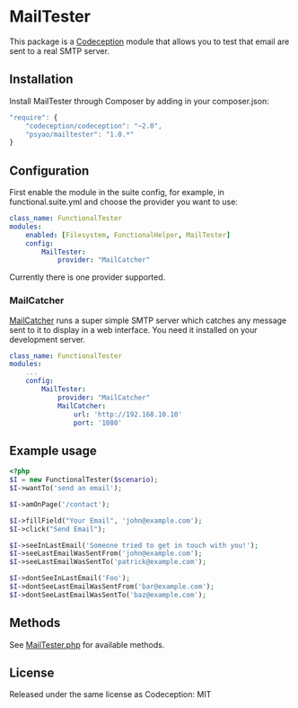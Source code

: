 # MailTester

This package is a [Codeception](http://codeception.com/) module that allows you to test that email are sent to a real SMTP server.


## Installation

Install MailTester through Composer by adding in your composer.json:

```js
"require": {
    "codeception/codeception": "~2.0",
    "psyao/mailtester": "1.0.*"
}
```


## Configuration

First enable the module in the suite config, for example, in functional.suite.yml and choose the provider you want to use:

```yml
class_name: FunctionalTester
modules:
    enabled: [Filesystem, FunctionalHelper, MailTester]
    config:
        MailTester:
            provider: "MailCatcher"
```

Currently there is one provider supported.

### MailCatcher

[MailCatcher](http://mailcatcher.me/) runs a super simple SMTP server which catches any message sent to it to display in a web interface. You need it installed on your development server.

```yml
class_name: FunctionalTester
modules:
    ...
    config:
        MailTester:
            provider: "MailCatcher"
            MailCatcher:
                url: 'http://192.168.10.10'
                port: '1080'
```


## Example usage

```php
<?php
$I = new FunctionalTester($scenario);
$I->wantTo('send an email');

$I->amOnPage('/contact');

$I->fillField("Your Email", 'john@example.com');
$I->click("Send Email");

$I->seeInLastEmail('Someone tried to get in touch with you!');
$I->seeLastEmailWasSentFrom('john@example.com');
$I->seeLastEmailWasSentTo('patrick@example.com');

$I->dontSeeInLastEmail('Foo');
$I->dontSeeLastEmailWasSentFrom('bar@example.com');
$I->dontSeeLastEmailWasSentTo('baz@example.com');
```


## Methods

See [MailTester.php](https://github.com/psyao/mailtester/blob/master/src/Codeception/Module/MailTester.php) for available methods.


## License

Released under the same license as Codeception: MIT